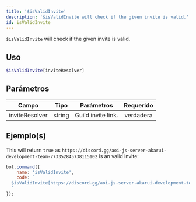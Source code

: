 ```yaml
---
title: '$isValidInvite'
description: '$isValidInvite will check if the given invite is valid.'
id: isValidInvite
---
```


`$isValidInvite` will check if the given invite is valid.

## Uso

```php
$isValidInvite[inviteResolver]
```

## Parámetros

| Campo          | Tipo   | Parámetros         | Requerido |
| -------------- | ------ | ------------------ |:---------:|
| inviteResolver | string | Guild invite link. | verdadera |

## Ejemplo(s)

This will return `true` as `https://discord.gg/aoi-js-server-akarui-development-team-773352845738115102` is an valid invite:

```javascript
bot.command({
    name: 'isValidInvite',
    code: `
  $isValidInvite[https://discord.gg/aoi-js-server-akarui-development-team-773352845738115102]
  `
});
```
